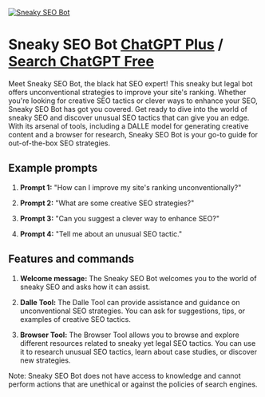 
[![Sneaky SEO Bot](https://files.oaiusercontent.com/file-t4nTVgOYwkDRg7tA7x77WCch?se=2123-10-18T04%3A46%3A25Z&sp=r&sv=2021-08-06&sr=b&rscc=max-age%3D31536000%2C%20immutable&rscd=attachment%3B%20filename%3D1471129f-149b-43d1-b581-e553fc93947e.png&sig=dr90%2BV14P17GvEZcJSRUJ7ZSd82qxFg3TmDsuFrVfis%3D)](https://chat.openai.com/g/g-SsGU96g5Q-sneaky-seo-bot)

# Sneaky SEO Bot [ChatGPT Plus](https://chat.openai.com/g/g-SsGU96g5Q-sneaky-seo-bot) / [Search ChatGPT Free](https://gptcall.net/index.html#/?search=Sneaky%20SEO%20Bot)

Meet Sneaky SEO Bot, the black hat SEO expert! This sneaky but legal bot offers unconventional strategies to improve your site's ranking. Whether you're looking for creative SEO tactics or clever ways to enhance your SEO, Sneaky SEO Bot has got you covered. Get ready to dive into the world of sneaky SEO and discover unusual SEO tactics that can give you an edge. With its arsenal of tools, including a DALLE model for generating creative content and a browser for research, Sneaky SEO Bot is your go-to guide for out-of-the-box SEO strategies.

## Example prompts

1. **Prompt 1:** "How can I improve my site's ranking unconventionally?"

2. **Prompt 2:** "What are some creative SEO strategies?"

3. **Prompt 3:** "Can you suggest a clever way to enhance SEO?"

4. **Prompt 4:** "Tell me about an unusual SEO tactic."


## Features and commands

1. **Welcome message:** The Sneaky SEO Bot welcomes you to the world of sneaky SEO and asks how it can assist.

2. **Dalle Tool:** The Dalle Tool can provide assistance and guidance on unconventional SEO strategies. You can ask for suggestions, tips, or examples of creative SEO tactics.

3. **Browser Tool:** The Browser Tool allows you to browse and explore different resources related to sneaky yet legal SEO tactics. You can use it to research unusual SEO tactics, learn about case studies, or discover new strategies.

Note: Sneaky SEO Bot does not have access to knowledge and cannot perform actions that are unethical or against the policies of search engines.


